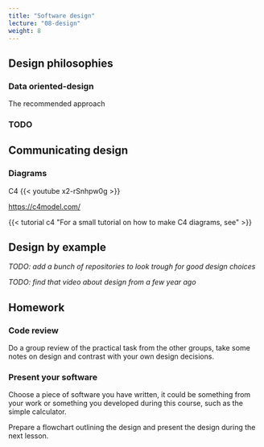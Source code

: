 ```yaml
---
title: "Software design"
lecture: "08-design"
weight: 8
---
```


## Design philosophies

### Data oriented-design

The recommended approach

### TODO


## Communicating design

### Diagrams

C4
{{< youtube x2-rSnhpw0g >}}

https://c4model.com/

{{< tutorial c4 "For a small tutorial on how to make C4 diagrams, see" >}}

## Design by example

*TODO: add a bunch of repositories to look trough for good design choices*

*TODO: find that video about design from a few year ago*


## Homework

### Code review

Do a group review of the practical task from the other groups, take some notes on design and
contrast with your own design decisions.

### Present your software

Choose a piece of software you have written, it could be something from your work or something you
developed during this course, such as the simple calculator. 

Prepare a flowchart outlining the design and present the design during the next lesson.

